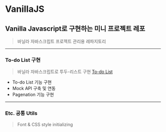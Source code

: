 # VanillaJS

## Vanilla Javascript로 구현하는 미니 프로젝트 레포

> 바닐라 자바스크립트 프로젝트 관리용 레파지토리

---

### To-do List 구현

> 바닐라 자바스크립트로 투두-리스트 구현
  [To-do List](to-do-list/README.md)
  + To-do List 기능 구현
  + Mock API 구축 및 연동
  + Pagenation 기능 구현

---


### Etc. 공통 Utils

> Font & CSS style initializing